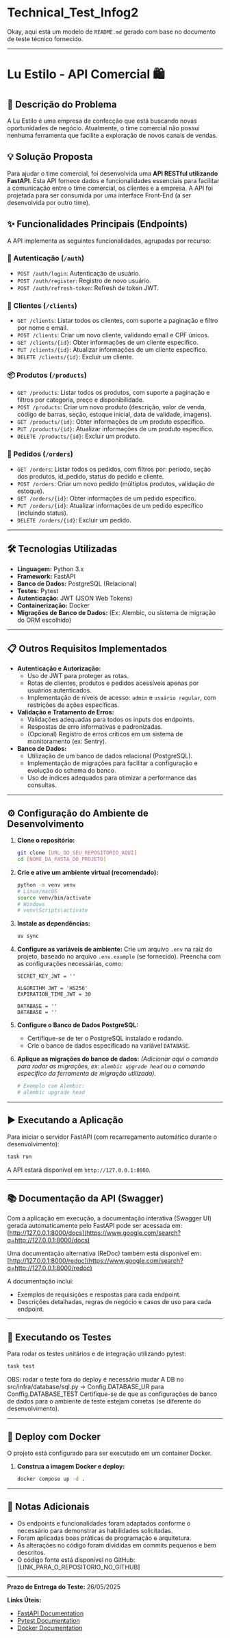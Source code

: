 # Technical_Test_Infog2

Okay, aqui está um modelo de `README.md` gerado com base no documento de teste técnico fornecido.

-----

# Lu Estilo - API Comercial 🛍️

## 📝 Descrição do Problema

A Lu Estilo é uma empresa de confecção que está buscando novas oportunidades de negócio. Atualmente, o time comercial não possui nenhuma ferramenta que facilite a exploração de novos canais de vendas.

## 💡 Solução Proposta

Para ajudar o time comercial, foi desenvolvida uma **API RESTful utilizando FastAPI**. Esta API fornece dados e funcionalidades essenciais para facilitar a comunicação entre o time comercial, os clientes e a empresa. A API foi projetada para ser consumida por uma interface Front-End (a ser desenvolvida por outro time).

## ✨ Funcionalidades Principais (Endpoints)

A API implementa as seguintes funcionalidades, agrupadas por recurso:

### 🔑 Autenticação (`/auth`)

  * `POST /auth/login`: Autenticação de usuário.
  * `POST /auth/register`: Registro de novo usuário.
  * `POST /auth/refresh-token`: Refresh de token JWT.

### 👥 Clientes (`/clients`)

  * `GET /clients`: Listar todos os clientes, com suporte a paginação e filtro por nome e email.
  * `POST /clients`: Criar um novo cliente, validando email e CPF únicos.
  * `GET /clients/{id}`: Obter informações de um cliente específico.
  * `PUT /clients/{id}`: Atualizar informações de um cliente específico.
  * `DELETE /clients/{id}`: Excluir um cliente.

### 📦 Produtos (`/products`)

  * `GET /products`: Listar todos os produtos, com suporte a paginação e filtros por categoria, preço e disponibilidade.
  * `POST /products`: Criar um novo produto (descrição, valor de venda, código de barras, seção, estoque inicial, data de validade, imagens).
  * `GET /products/{id}`: Obter informações de um produto específico.
  * `PUT /products/{id}`: Atualizar informações de um produto específico.
  * `DELETE /products/{id}`: Excluir um produto.

### 🛒 Pedidos (`/orders`)

  * `GET /orders`: Listar todos os pedidos, com filtros por: período, seção dos produtos, id\_pedido, status do pedido e cliente.
  * `POST /orders`: Criar um novo pedido (múltiplos produtos, validação de estoque).
  * `GET /orders/{id}`: Obter informações de um pedido específico.
  * `PUT /orders/{id}`: Atualizar informações de um pedido específico (incluindo status).
  * `DELETE /orders/{id}`: Excluir um pedido.

-----

## 🛠️ Tecnologias Utilizadas

  * **Linguagem:** Python 3.x
  * **Framework:** FastAPI
  * **Banco de Dados:** PostgreSQL (Relacional)
  * **Testes:** Pytest
  * **Autenticação:** JWT (JSON Web Tokens)
  * **Containerização:** Docker
  * **Migrações de Banco de Dados:** (Ex: Alembic, ou sistema de migração do ORM escolhido)

-----

## 📋 Outros Requisitos Implementados

  * **Autenticação e Autorização:**
      * Uso de JWT para proteger as rotas.
      * Rotas de clientes, produtos e pedidos acessíveis apenas por usuários autenticados.
      * Implementação de níveis de acesso: `admin` e `usuário regular`, com restrições de ações específicas.
  * **Validação e Tratamento de Erros:**
      * Validações adequadas para todos os inputs dos endpoints.
      * Respostas de erro informativas e padronizadas.
      * (Opcional) Registro de erros críticos em um sistema de monitoramento (ex: Sentry).
  * **Banco de Dados:**
      * Utilização de um banco de dados relacional (PostgreSQL).
      * Implementação de migrações para facilitar a configuração e evolução do schema do banco.
      * Uso de índices adequados para otimizar a performance das consultas.

-----

## ⚙️ Configuração do Ambiente de Desenvolvimento

1.  **Clone o repositório:**

    ```bash
    git clone [URL_DO_SEU_REPOSITORIO_AQUI]
    cd [NOME_DA_PASTA_DO_PROJETO]
    ```

2.  **Crie e ative um ambiente virtual (recomendado):**

    ```bash
    python -m venv venv
    # Linux/macOS
    source venv/bin/activate
    # Windows
    # venv\Scripts\activate
    ```

3.  **Instale as dependências:**

    ```bash
    uv sync
    ```

4.  **Configure as variáveis de ambiente:**
    Crie um arquivo `.env` na raiz do projeto, baseado no arquivo `.env.example` (se fornecido). Preencha com as configurações necessárias, como:

    ```env
    SECRET_KEY_JWT = ''

    ALGORITHM_JWT = 'HS256'
    EXPIRATION_TIME_JWT = 30

    DATABASE = ''
    DATABASE = ''

    ```

5.  **Configure o Banco de Dados PostgreSQL:**

      * Certifique-se de ter o PostgreSQL instalado e rodando.
      * Crie o banco de dados especificado na variável `DATABASE`.

6.  **Aplique as migrações do banco de dados:**
    *(Adicionar aqui o comando para rodar as migrações, ex: `alembic upgrade head` ou o comando específico da ferramenta de migração utilizada).*

    ```bash
    # Exemplo com Alembic:
    # alembic upgrade head
    ```

-----

## ▶️ Executando a Aplicação

Para iniciar o servidor FastAPI (com recarregamento automático durante o desenvolvimento):

```bash
task run
```

A API estará disponível em `http://127.0.0.1:8000`.

-----

## 📚 Documentação da API (Swagger)

Com a aplicação em execução, a documentação interativa (Swagger UI) gerada automaticamente pelo FastAPI pode ser acessada em:
[http://127.0.0.1:8000/docs](https://www.google.com/search?q=http://127.0.0.1:8000/docs)

Uma documentação alternativa (ReDoc) também está disponível em:
[http://127.0.0.1:8000/redoc](https://www.google.com/search?q=http://127.0.0.1:8000/redoc)

A documentação inclui:

  * Exemplos de requisições e respostas para cada endpoint.
  * Descrições detalhadas, regras de negócio e casos de uso para cada endpoint.

-----

## 🧪 Executando os Testes

Para rodar os testes unitários e de integração utilizando pytest:

```bash
task test
```
OBS: rodar o teste fora do deploy é necessário mudar A DB no src/infra/database/sql.py
 -> Config.DATABASE_UR para Conffig.DATABASE_TEST
Certifique-se de que as configurações de banco de dados para o ambiente de teste estejam corretas (se diferente do desenvolvimento).

-----

## 🐳 Deploy com Docker

O projeto está configurado para ser executado em um container Docker.

1.  **Construa a imagem Docker e deploy:**

    ```bash
    docker compose up -d .
    ```

-----

## 📌 Notas Adicionais

  * Os endpoints e funcionalidades foram adaptados conforme o necessário para demonstrar as habilidades solicitadas.
  * Foram aplicadas boas práticas de programação e arquitetura.
  * As alterações no código foram divididas em commits pequenos e bem descritos.
  * O código fonte está disponível no GitHub: [LINK\_PARA\_O\_REPOSITORIO\_NO\_GITHUB]

-----

**Prazo de Entrega do Teste:** 26/05/2025

**Links Úteis:**

  * [FastAPI Documentation](https://fastapi.tiangolo.com/)
  * [Pytest Documentation](https://docs.pytest.org/)
  * [Docker Documentation](https://docs.docker.com/)

